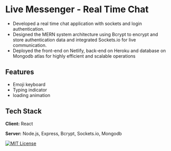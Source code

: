 
# Live Messenger - Real Time Chat

- Developed a real time chat application with sockets and login authentication.
- Designed the MERN system architecture using Bcrypt to encrypt and store authentication data and integrated Sockets.io for live communication. 
- Deployed the front-end on Netlify, back-end on Heroku and database on Mongodb atlas for highly efficient and scalable operations

## Features

- Emoji keyboard
- Typing indicator
- loading animation


## Tech Stack

**Client:** React

**Server:** Node.js, Express, Bcrypt, Sockets.io, Mongodb


[![MIT License](https://img.shields.io/badge/License-MIT-green.svg)](https://choosealicense.com/licenses/mit/)


